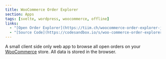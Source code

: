 ```yaml
---
title: WooCommerce Order Explorer
section: Apps
tags: [svelte, wordpress, woocommerce, offline]
links:
  - "[Open Order Explorer](https://tiim.ch/woocommerce-order-explorer-js/)"
  - "[Source Code](https://codesandbox.io/s/woo-commerce-order-explorer-js-vmu3h)"
---
```


A small client side only web app to browse all open orders on your [WooCommerce](https://woocommerce.com/) store. All data is stored in the browser.
